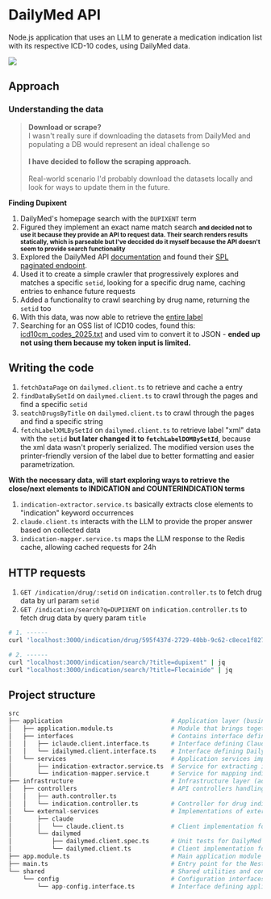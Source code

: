 # DailyMed API

Node.js application that uses an LLM to generate a medication indication list with its respective ICD-10 codes, using DailyMed data.

![](video.gif)

## Approach

### Understanding the data

> **Download or scrape?**<br>
> I wasn't really sure if downloading the datasets from DailyMed and populating a DB would represent an ideal challenge so
<br><br>**I have decided to follow the scraping approach.**<br><br>
> Real-world scenario I'd probably download the datasets locally and look for ways to update them in the future.

**Finding Dupixent**
1. DailyMed's homepage search with the `DUPIXENT` term
2. Figured they implement an exact name match search **<small>and decided not to use it because they provide an API to request data. Their search renders results statically, which is parseable but I've deccided do it myself because the API doesn't seem to provide search functionality</small>**
3. Explored the DailyMed API [documentation](https://dailymed.nlm.nih.gov/dailymed/app-support-web-services.cfm) and found their [SPL paginated endpoint](https://dailymed.nlm.nih.gov/dailymed/services/v2/spls?page=1).
4. Used it to create a simple crawler that progressively explores and matches a specific `setid`, looking for a specific drug name, caching entries to enhance future requests
5. Added a functionality to crawl searching by drug name, returning the `setid` too
6. With this data, was now able to retrieve the [entire label](https://dailymed.nlm.nih.gov/dailymed/fda/fdaDrugXsl.cfm?setid=595f437d-2729-40bb-9c62-c8ece1f82780&type=xml)
7. Searching for an OSS list of ICD10 codes, found this: [icd10cm_codes_2025.txt](https://raw.githubusercontent.com/Chetank190/icd_code_prediction/refs/heads/main/icd10cm_codes_2025.txt) and used vim to convert it to JSON - **ended up not using them because my token input is limited.**

## Writing the code

1. `fetchDataPage` on `dailymed.client.ts` to retrieve and cache a entry
2. `findDataBySetId` on `dailymed.client.ts` to crawl through the pages and find a specific `setid`
3. `seatchDrugsByTitle` on `dailymed.client.ts` to crawl through the pages and find a specific string
4. `fetchLabelXMLBySetId` on `dailymed.client.ts` to retrieve label "xml" data with the `setid` **but later changed it to `fetchLabelDOMBySetId`**, because the xml data wasn't properly serialized. The modified version uses the printer-friendly version of the label due to better formatting and easier parametrization.

**With the necessary data, will start exploring ways to retrieve the close/next elements to INDICATION and COUNTERINDICATION terms**

1. `indication-extractor.service.ts` basically extracts close elements to "indication" keyword occurrences 
2. `claude.client.ts` interacts with the LLM to provide the proper answer based on collected data
3. `indication-mapper.service.ts` maps the LLM response to the Redis cache, allowing cached requests for 24h

## HTTP requests

1. `GET /indication/drug/:setid` on `indication.controller.ts` to fetch drug data by url param `setid`
2. `GET /indication/search?q=DUPIXENT` on `indication.controller.ts` to fetch drug data by query param `title`

```sh
# 1. ------
curl 'localhost:3000/indication/drug/595f437d-2729-40bb-9c62-c8ece1f82780' | jq # dupixent

# 2. ------
curl "localhost:3000/indication/search/?title=dupixent" | jq
curl "localhost:3000/indication/search/?title=Flecainide" | jq
```


## Project structure

```py
src
├── application                              # Application layer (business logic)
│   ├── application.module.ts                # Module that brings together application services and interfaces
│   ├── interfaces                           # Contains interface definitions for external services
│   │   ├── iclaude.client.interface.ts      # Interface defining Claude AI client capabilities
│   │   └── idailymed.client.interface.ts    # Interface defining DailyMed API client capabilities
│   └── services                             # Application services implementing business logic
│       ├── indication-extractor.service.ts  # Service for extracting indication information from drug labels
│       └── indication-mapper.service.t      # Service for mapping indications to ICD-10 codes
├── infrastructure                           # Infrastructure layer (adapters, controllers, external services)
│   ├── controllers                          # API controllers handling HTTP requests
│   │   ├── auth.controller.ts
│   │   └── indication.controller.ts         # Controller for drug indication endpoints
│   └── external-services                    # Implementations of external service clients
│       ├── claude
│       │   └── claude.client.ts             # Client implementation for Claude AI API
│       └── dailymed
│           ├── dailymed.client.spec.ts      # Unit tests for DailyMed client
│           └── dailymed.client.ts           # Client implementation for DailyMed API
├── app.module.ts                            # Main application module that imports all other modules
├── main.ts                                  # Entry point for the NestJS application
└── shared                                   # Shared utilities and configurations
    └── config                               # Configuration interfaces and providers
        └── app-config.interface.ts          # Interface defining application configuration options
```


